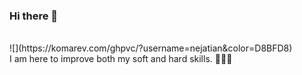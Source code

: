 ### Hi there 👋
<br/>
![](https://komarev.com/ghpvc/?username=nejatian&color=D8BFD8)
<br/>
I am here to improve both my soft and hard skills. 👩🏻‍💻

<!--
**nejatian/Nejatian** is a ✨ _special_ ✨ repository because its `README.md` (this file) appears on your GitHub profile.

Here are some ideas to get you started:

- 🔭 I’m currently working on ...
- 🌱 I’m currently learning ...
- 👯 I’m looking to collaborate on ...
- 🤔 I’m looking for help with ...
- 💬 Ask me about ...
- 📫 How to reach me: ...
- 😄 Pronouns: ...
- ⚡ Fun fact: ...
-->

